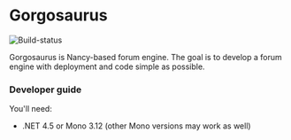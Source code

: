 # Gorgosaurus

![Build-status](https://ci.appveyor.com/api/projects/status/vg7w2tj5enb23slo?svg=true)

Gorgosaurus is Nancy-based forum engine. The goal is to develop a forum engine with deployment and code simple as possible.

### Developer guide

You'll need:
* .NET 4.5 or Mono 3.12 (other Mono versions may work as well)
